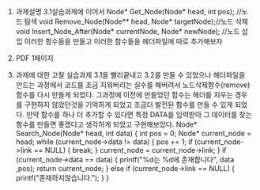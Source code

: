 
1. 과제설명
3.1실습과제에 이어서 
Node* Get_Node(Node* head, int pos); //노드 탐색
void Remove_Node(Node** head, Node* targetNode);//노드 삭제
void Insert_Node_After(Node* currentNode, Node* newNode); //노드 삽입
이러한 함수들을 만들고 이러한 함수들을 헤더파일에 따로 추가해보자

2. PDF 1페이지

3. 과제에 대한 고찰
실습과제 3.1을 빨리끝내고 3.2를 만들 수 있었으나 헤더파일을 만드는 과정에서 코드를 조금 지워버리는 실수를 해버려서 노드삭제함수(remove) 함수를 다시 만들게 되었다. 그과정에 이전에 만들었던 함수는 헤더를 지우는 경우를 구현하지 않았던것을 기억하게 되었고 조금더 발전된 함수를 만들 수 있게 되었다. 만약 함수를 하나 더 추가할 수 있다면 특정 DATA를 입력받아 그 데이터를 찾는 함수를 만들면 좋겠다고 생각하게 되었고 구현해보았다.
Node* Search_Node(Node* head, int data)
{
	int pos = 0;
	Node* current_node = head;
	while (current_node->data != data)
	{
		pos += 1;
		if (current_node->link == NULL)
		{
			break;
		}
		current_node = current_node->link;
	}
	if (current_node->data == data)
	{
		printf("%d는 %d에 존재합니다", data ,pos);
		return current_node;
	}
	else if (current_node->link == NULL)
	{
		printf("존재하지않습니다.");
	}
}